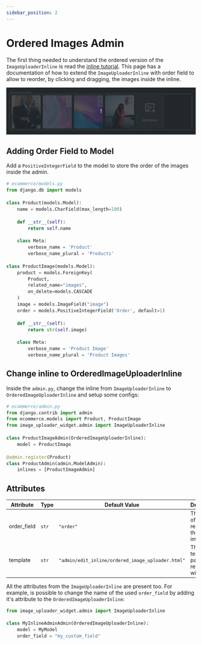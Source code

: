```yaml
---
sidebar_position: 2
---
```


# Ordered Images Admin

The first thing needed to understand the ordered version of the `ImageUploaderInline` is read the [inline tutorial](./tutorial.md). This page has a documentation of how to extend the `ImageUploaderInline` with order field to allow to reorder, by clicking and dragging, the images inside the inline.

![Behaviour of drag and drop reorder](/img/behaviour_reorder.gif)

## Adding Order Field to Model

Add a `PositiveIntegerField` to the model to store the order of the images inside the admin.

```python
# ecommerce/models.py
from django.db import models

class Product(models.Model):
    name = models.CharField(max_length=100)

    def __str__(self):
        return self.name
    
    class Meta:
        verbose_name = 'Product'
        verbose_name_plural = 'Products'

class ProductImage(models.Model):
    product = models.ForeignKey(
        Product,
        related_name="images",
        on_delete=models.CASCADE
    )
    image = models.ImageField("image")
    order = models.PositiveIntegerField('Order', default=1)

    def __str__(self):
        return str(self.image)
    
    class Meta:
        verbose_name = 'Product Image'
        verbose_name_plural = 'Product Images'
```

## Change inline to OrderedImageUploaderInline

Inside the `admin.py`, change the inline from `ImageUploaderInline` to `OrderedImageUploaderInline` and setup some configs:

```python
# ecommerce/admin.py
from django.contrib import admin
from ecommerce.models import Product, ProductImage
from image_uploader_widget.admin import ImageUploaderInline

class ProductImageAdmin(OrderedImageUploaderInline):
    model = ProductImage

@admin.register(Product)
class ProductAdmin(admin.ModelAdmin):
    inlines = [ProductImageAdmin]

```

## Attributes

| Attribute   | Type  | Default Value | Description                                                                 |
| ----------- | ----- | ------------- | --------------------------------------------------------------------------- |
| order_field | `str` | `"order"`     | The name of field that represents the order of images.                      |
| template    | `str` | `"admin/edit_inline/ordered_image_uploader.html"` | The template path to render the widget. |

All the attributes from the `ImageUploaderInline` are present too. For example, is possible to change the name of the used `order_field` by adding it's attribute to the `OrderedImageUploaderInline`:

```python
from image_uploader_widget.admin import ImageUploaderInline

class MyInlineAdminAdmin(OrderedImageUploaderInline):
    model = MyModel
    order_field = "my_custom_field"

```
